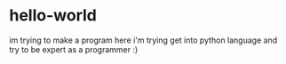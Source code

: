 # hello-world
im trying to make a program here
i'm trying get into python language and try to be expert as a programmer :)
